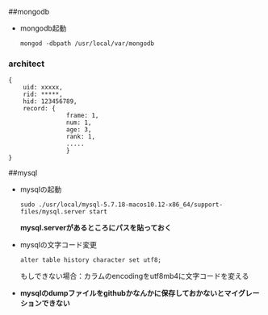##mongodb

+ mongodb起動

	```
	mongod -dbpath /usr/local/var/mongodb
	```

### architect

```
{
	uid: xxxxx,
	rid: *****,
	hid: 123456789,
	record: {
				frame: 1,
				num: 1,
				age: 3,
				rank: 1,
				.....
				}
}

```

##mysql
+ mysqlの起動

	```
	sudo ./usr/local/mysql-5.7.18-macos10.12-x86_64/support-files/mysql.server start
	```

	**mysql.serverがあるところにパスを貼っておく**

+ mysqlの文字コード変更

	```
	alter table history character set utf8;
	```
	もしできない場合：カラムのencodingをutf8mb4に文字コードを変える
	

+ **mysqlのdumpファイルをgithubかなんかに保存しておかないとマイグレーションできない**



